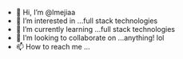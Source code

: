 - 👋 Hi, I’m @lmejiaa
- 👀 I’m interested in ...full stack technologies
- 🌱 I’m currently learning ...full stack technologies
- 💞️ I’m looking to collaborate on ...anything! lol
- 📫 How to reach me ...

<!---
lmejiaa/lmejiaa is a ✨ special ✨ repository because its `README.md` (this file) appears on your GitHub profile.
You can click the Preview link to take a look at your changes.
--->

